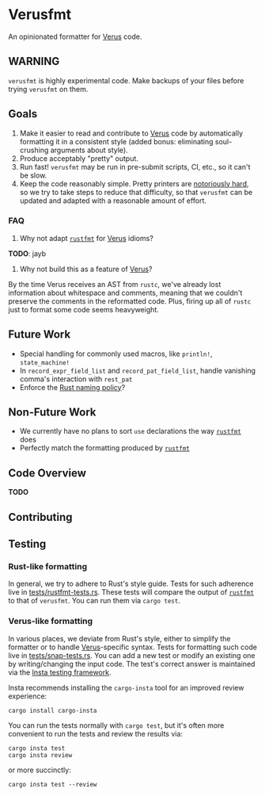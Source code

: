 # Verusfmt

An opinionated formatter for [Verus] code.

## WARNING

`verusfmt` is highly experimental code. Make backups of your files before trying
`verusfmt` on them.

## Goals

1. Make it easier to read and contribute to [Verus] code by automatically
   formatting it in a consistent style (added bonus: eliminating soul-crushing
   arguments about style).
2. Produce acceptably "pretty" output.
3. Run fast!  `verusfmt` may be run in pre-submit scripts, CI, etc., so it can't
   be slow.
4. Keep the code reasonably simple. Pretty printers are [notoriously
   hard](https://journal.stuffwithstuff.com/2015/09/08/the-hardest-program-ive-ever-written/),
   so we try to take steps to reduce that difficulty, so that `verusfmt` can be
   updated and adapted with a reasonable amount of effort. 

### FAQ

1. Why not adapt [`rustfmt`] for [Verus] idioms?

 **TODO**: jayb

1. Why not build this as a feature of [Verus]?

By the time Verus receives an AST from `rustc`, we've already lost information
about whitespace and comments, meaning that we couldn't preserve the comments
in the reformatted code.  Plus, firing up all of `rustc` just to format some
code seems heavyweight.

## Future Work
- Special handling for commonly used macros, like `println!`, `state_machine!`
- In `record_expr_field_list` and `record_pat_field_list`, handle vanishing comma's interaction with `rest_pat`
- Enforce the [Rust naming policy](https://doc.rust-lang.org/beta/style-guide/advice.html#names)? 

## Non-Future Work
- We currently have no plans to sort `use` declarations the way [`rustfmt`] does
- Perfectly match the formatting produced by [`rustfmt`]

## Code Overview

**TODO**

## Contributing

## Testing

### Rust-like formatting

In general, we try to adhere to Rust's style guide.  Tests for such adherence live in
[tests/rustfmt-tests.rs](tests/rustfmt-tests.rs).  These tests will compare the output
of [`rustfmt`] to that of `verusfmt`.  You can run
them via `cargo test`.

### Verus-like formatting

In various places, we deviate from Rust's style, either to simplify the formatter
or to handle [Verus]-specific syntax.  Tests for formatting such code live in
[tests/snap-tests.rs](tests/snap-tests.rs).  You can add a new test or modify an
existing one by writing/changing the input code.  The test's correct answer is
maintained via the [Insta testing framework](https://insta.rs).

Insta recommends installing the `cargo-insta` tool for an improved review experience:
```
cargo install cargo-insta
```

You can run the tests normally with `cargo test`, but it's often more convenient
to run the tests and review the results via:
```
cargo insta test
cargo insta review
```
or more succinctly:
```
cargo insta test --review
```


[Verus]: https://github.com/verus-lang/verus
[`rustfmt`]: https://github.com/rust-lang/rustfmt
